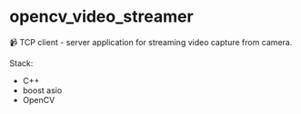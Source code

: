 # opencv_video_streamer

📹 TCP client - server application for streaming video capture from camera.

Stack:

- C++
- boost asio
- OpenCV
